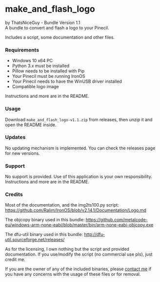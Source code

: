 # make_and_flash_logo
by ThatsNiceGuy - Bundle Version 1.1\
A bundle to convert and flash a logo to your Pinecil.

Includes a script, some documentation and other files.


### Requirements
- Windows 10 x64 PC
- Python 3.x must be installed
- Pillow needs to be installed with Pip
- Your Pinecil must be running IronOS
- Your Pinecil needs to have the WinUSB driver installed
- Compatible logo image

Instructions and more are in the README.

### Usage
Download `make_and_flash_logo-v1.1.zip` from releases, then unzip it and open the README inside.

### Updates
No updating mechanism is implemented. You can check the releases page for new versions.

### Support
No support is provided. Use of this application is your own responsibility.\
Instructions and more are in the README.

### Credits
Most of the documentation, and the img2ts100.py script:
https://github.com/Ralim/IronOS/blob/v2.14.1/Documentation/Logo.md

The objcopy binary used in this bundle:
https://github.com/metalcode-eu/windows-arm-none-eabi/blob/master/bin/arm-none-eabi-objcopy.exe

The dfu-util binary used in this bundle:
http://dfu-util.sourceforge.net/releases/

As for the licensing, I own nothing but the script and provided documentation. If you use/modify the script (no commercial use pls), just credit me.

If you are the owner of any of the included binaries, please [contact me](https://github.com/ThatsNiceGuy/ThatsNiceGuy#contact) if you have any concerns with the usage of these files or for removal.
